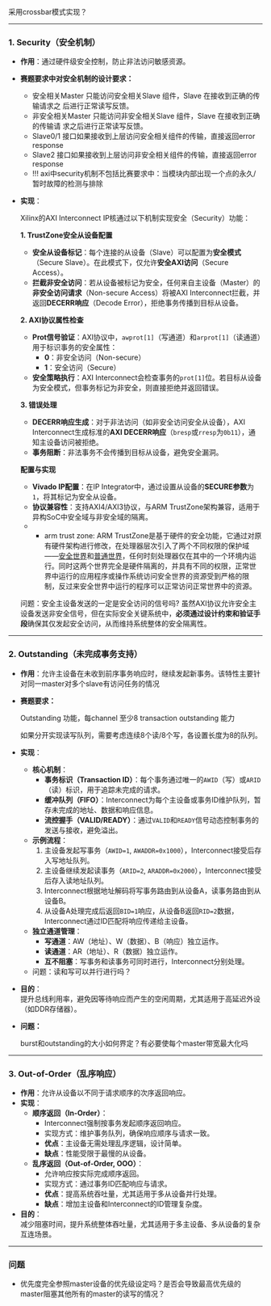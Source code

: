 采用crossbar模式实现？

---

### 1. **Security（安全机制）**
- **作用**：通过硬件级安全控制，防止非法访问敏感资源。

- **赛题要求中对安全机制的设计要求：**

  - 安全相关Master 只能访问安全相关Slave 组件，Slave 在接收到正确的传输请求之
    后进行正常读写反馈。
  - 非安全相关Master 只能访问非安全相关Slave 组件，Slave 在接收到正确的传输请
    求之后进行正常读写反馈。
  -  Slave0/1 接口如果接收到上层访问安全相关组件的传输，直接返回error response
  - Slave2 接口如果接收到上层访问非安全相关组件的传输，直接返回error response
  - !!! axi中security机制不包括比赛要求中：当模块内部出现一个点的永久/暂时故障的检测与排除

- **实现**：  

  Xilinx的AXI Interconnect IP核通过以下机制实现安全（Security）功能：

  **1. TrustZone安全从设备配置**

  - **安全从设备标记**：每个连接的从设备（Slave）可以配置为**安全模式**（Secure Slave）。在此模式下，仅允许**安全AXI访问**（Secure Access）。
  - **拦截非安全访问**：若从设备被标记为安全，任何来自主设备（Master）的**非安全访问请求**（Non-secure Access）将被AXI Interconnect拦截，并返回**DECERR响应**（Decode Error），拒绝事务传播到目标从设备。

  **2. AXI协议属性检查**

  - **Prot信号验证**：AXI协议中，`awprot[1]`（写通道）和`arprot[1]`（读通道）用于标识事务的安全属性：
    - **0**：非安全访问（Non-secure）
    - **1**：安全访问（Secure）
  - **安全策略执行**：AXI Interconnect会检查事务的`prot[1]`位。若目标从设备为安全模式，但事务标记为非安全，则直接拒绝并返回错误。

  **3. 错误处理**

  - **DECERR响应生成**：对于非法访问（如非安全访问安全从设备），AXI Interconnect生成标准的**AXI DECERR响应**（`bresp`或`rresp`为`0b11`），通知主设备访问被拒绝。
  - **事务阻断**：非法事务不会传播到目标从设备，避免安全漏洞。

  **配置与实现**

  - **Vivado IP配置**：在IP Integrator中，通过设置从设备的**SECURE参数**为`1`，将其标记为安全从设备。
  - **协议兼容性**：支持AXI4/AXI3协议，与ARM TrustZone架构兼容，适用于异构SoC中安全域与非安全域的隔离。
  - * arm trust zone: ARM TrustZone是基于硬件的安全功能，它通过对原有硬件架构进行修改，在处理器层次引入了两个不同权限的保护域——[安全世界](https://zhida.zhihu.com/search?content_id=110683169&content_type=Article&match_order=1&q=安全世界&zhida_source=entity)和[普通世界](https://zhida.zhihu.com/search?content_id=110683169&content_type=Article&match_order=1&q=普通世界&zhida_source=entity)，任何时刻处理器仅在其中的一个环境内运行。同时这两个世界完全是硬件隔离的，并具有不同的权限，正常世界中运行的应用程序或操作系统访问安全世界的资源受到严格的限制，反过来安全世界中运行的程序可以正常访问正常世界中的资源。

  问题：安全主设备发送的一定是安全访问的信号吗?  虽然AXI协议允许安全主设备发送非安全信号，但在实际安全关键系统中，**必须通过设计约束和验证手段**确保其仅发起安全访问，从而维持系统整体的安全隔离性。



---

### 2. **Outstanding（未完成事务支持）**
- **作用**：允许主设备在未收到前序事务响应时，继续发起新事务。该特性主要针对同一master对多个slave有访问任务的情况

- **赛题要求：**

  Outstanding 功能，每channel 至少8 transaction outstanding 能力

  如果分开实现读写队列，需要考虑连续8个读/8个写，各设置长度为8的队列。

- **实现**：  

  - **核心机制**：
    - **事务标识（Transaction ID）**：每个事务通过唯一的`AWID`（写）或`ARID`（读）标识，用于追踪未完成的请求。
    - **缓冲队列（FIFO）**：Interconnect为每个主设备或事务ID维护队列，暂存未完成的地址、数据和响应信息。
    - **流控握手（VALID/READY）**：通过`VALID`和`READY`信号动态控制事务的发送与接收，避免溢出。
  - **示例流程**：
    1. 主设备发起写事务（`AWID=1`, `AWADDR=0x1000`），Interconnect接受后存入写地址队列。
    2. 主设备继续发起读事务（`ARID=2`, `ARADDR=0x2000`），Interconnect接受后存入读地址队列。
    3. Interconnect根据地址解码将写事务路由到从设备A，读事务路由到从设备B。
    4. 从设备A处理完成后返回`BID=1`响应，从设备B返回`RID=2`数据，Interconnect通过ID匹配将响应传递给主设备。
  - **独立通道管理**：
    - **写通道**：AW（地址）、W（数据）、B（响应）独立运作。
    - **读通道**：AR（地址）、R（数据）独立运作。
    - **互不阻塞**：写事务和读事务可同时进行，Interconnect分别处理。
  - 问题：读和写可以并行进行吗？

- **目的**：  
  提升总线利用率，避免因等待响应而产生的空闲周期，尤其适用于高延迟外设（如DDR存储器）。

- **问题：**

  burst和outstanding的大小如何界定？有必要使每个master带宽最大化吗

---

### 3. **Out-of-Order（乱序响应）**
- **作用**：允许从设备以不同于请求顺序的次序返回响应。
- **实现**：  
  - **顺序返回（In-Order）**：
    - Interconnect强制按事务发起顺序返回响应。
    - 实现方式：维护事务队列，确保响应顺序与请求一致。
    - **优点**：主设备无需处理乱序逻辑，设计简单。
    - **缺点**：性能受限于最慢的从设备。
  - **乱序返回（Out-of-Order, OOO）**：
    - 允许响应按实际完成顺序返回。
    - 实现方式：通过事务ID匹配响应与请求。
    - **优点**：提高系统吞吐量，尤其适用于多从设备并行处理。
    - **缺点**：增加主设备和Interconnect的ID管理复杂度。
- **目的**：  
  减少阻塞时间，提升系统整体吞吐量，尤其适用于多主设备、多从设备的复杂互连场景。

---

### 问题
- 优先度完全参照master设备的优先级设定吗？是否会导致最高优先级的master阻塞其他所有的master的读写的情况？

